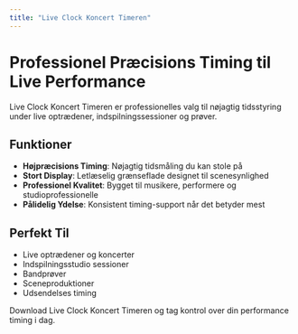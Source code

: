 ```yaml
---
title: "Live Clock Koncert Timeren"
---
```


# Professionel Præcisions Timing til Live Performance

Live Clock Koncert Timeren er professionelles valg til nøjagtig tidsstyring under live optrædener, indspilningssessioner og prøver.

## Funktioner

- **Højpræcisions Timing**: Nøjagtig tidsmåling du kan stole på
- **Stort Display**: Letlæselig grænseflade designet til scenesynlighed
- **Professionel Kvalitet**: Bygget til musikere, performere og studioprofessionelle
- **Pålidelig Ydelse**: Konsistent timing-support når det betyder mest

## Perfekt Til

- Live optrædener og koncerter
- Indspilningsstudio sessioner
- Bandprøver
- Sceneproduktioner
- Udsendelses timing

Download Live Clock Koncert Timeren og tag kontrol over din performance timing i dag.